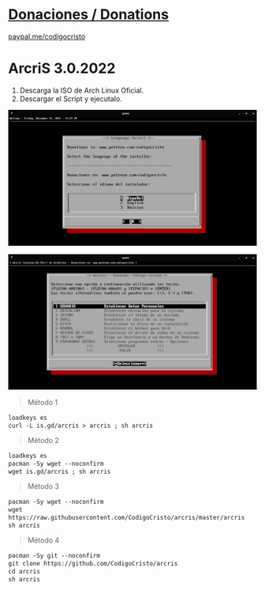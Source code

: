 # [Donaciones / Donations](paypal.me/codigocristo)

[paypal.me/codigocristo](paypal.me/codigocristo)

# ArcriS 3.0.2022

1. Descarga la ISO de Arch Linux Oficial.
2. Descargar el Script y ejecutalo.


![Captura 2](https://github.com/CodigoCristo/arcris/blob/master/capturas/present.png)


![Captura 1](https://github.com/CodigoCristo/arcris/blob/master/capturas/main.png)

> Método 1
```
loadkeys es
curl -L is.gd/arcris > arcris ; sh arcris
```

> Método 2
```
loadkeys es
pacman -Sy wget --noconfirm
wget is.gd/arcris ; sh arcris
```

> Método 3
```
pacman -Sy wget --noconfirm
wget https://raw.githubusercontent.com/CodigoCristo/arcris/master/arcris
sh arcris
```

> Método 4
```
pacman -Sy git --noconfirm
git clone https://github.com/CodigoCristo/arcris
cd arcris
sh arcris
```


